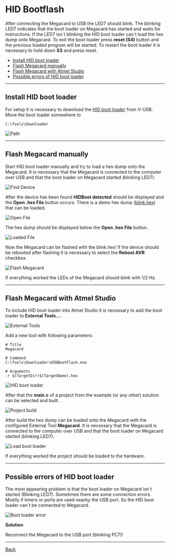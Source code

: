 # HID Bootflash

After connecting the Megacard to USB the LED7 should blink. The blinking LED7 indicates that the boot loader on Megacard has started and waits for instructions. If the LED7 isn´t blinking the HID boot loader can´t load the hex dump onto Megacard. To exit the boot loader press **reset (S4)** button and the previous loaded program will be started. To restart the boot loader it is necessary to hold down **S3** and press reset.

* [Install HID boot loader](#Install-HID-boot-loader)
* [Flash Megacard manually](#Flash-Megacard-manually)
* [Flash Megacard with Atmel Studio](#Flash-Megacard-with-Atmel-Studio)
* [Possible errors of HID boot loader](#Possible-errors-of-HID-boot-loader)

---

## Install HID boot loader

For setup it is necessary to download the [HID boot loader](http://vusb.wikidot.com/local--files/project:hidbootflash/HIDBootFlash.zip) from V-USB. Move the boot loader somewhere to

```
C:\Tools\Downloader
```

![Path](/docs/image/hid_path.png "Path to HID boot loader")

---

## Flash Megacard manually

Start HID boot loader manually and try to load a hex dump onto the Megacard. It is necessary that the Megacard is connected to the computer over USB and that the boot loader on Megacard started (blinking LED7).

![Find Device](/docs/image/hid_find.png "Find device (Megacard)")

After the device has been found **HIDBoot detected** should be displayed and the **Open .hex File** button occurs. There is a demo hex dump ([blink.hex](/blink.hex)) that can be loaded.

![Open File](/docs/image/hid_open.png "Open hex dump")

The hex dump should be displayed below the **Open .hex File** button.

![Loaded File](/docs/image/hid_read.png "Loaded hex dump")

Now the Megacard can be flashed with the blink.hex! If the device should be rebooted after flashing it is necessary to select the **Reboot AVR** checkbox.

![Flash Megacard](/docs/image/hid_flash.png "Flash hex dump onto Megacard")

If everything worked the LEDs of the Megacard should blink with 1/2 Hz.

---

## Flash Megacard with Atmel Studio

To include HID boot loader into Atmel Studio it is necessary to add the boot loader to **External Tools...**.

![External Tools](/docs/image/as_external_tools.png "Atmel Studio external tools")

Add a new tool with following parameters:

```
# Title
Megacard

# Command
C:\Tools\Downloader\HIDBootFlash.exe

# Arguments
-r $(TargetDir)$(TargetName).hex
```

![HID boot loader](/docs/image/as_external_tools_megacard.png "Add HID boot loader to external tools")

After that the **main.c** of a project from the example (or any other) solution can be selected and built.

![Project build](/docs/image/as_build_project.png "Build an Atmel Studio project")

After build the hex dump can be loaded onto the Megacard with the configured External Tool **Megacard**. It is necessary that the Megacard is connected to the computer over USB and that the boot loader on Megacard started (blinking LED7).

![Load boot loader](/docs/image/as_megacard.png "Load hex dump with Atmel Studio external tool")

If everything worked the project should be loaded to the hardware.

---

## Possible errors of HID boot loader

The most appearing problem is that the boot loader on Megacard isn´t started (Blinking LED7). Sometimes there are some connection errors. Mostly if timers or ports are used nearby the USB port. So the HID boot loader can´t be connected to Megacard.

![Boot loader error](/docs/image/hid_error.png "Error due connection problems")

**Solution**

Reconnect the Megacard to the USB port (blinking PC7)!

---

[Back](/README.md)